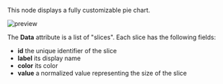This node displays a fully customizable pie chart.

![preview](/images/barChart/preview.png)

The **Data** attribute is a list of "slices". Each slice has the following fields:

-   **id** the unique identifier of the slice
-   **label** its display name
-   **color** its color
-   **value** a normalized value representing the size of the slice
